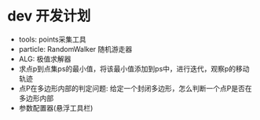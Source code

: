 # dev 开发计划

* tools: points采集工具
* particle: RandomWalker 随机游走器
* ALG: 极值求解器
* 求点p到点集ps的最小值，将该最小值添加到ps中，进行迭代，观察p的移动轨迹 
* 点P在多边形内部的判定问题: 给定一个封闭多边形，怎么判断一个点P是否在多边形内部
* 参数配置器(悬浮工具栏)
